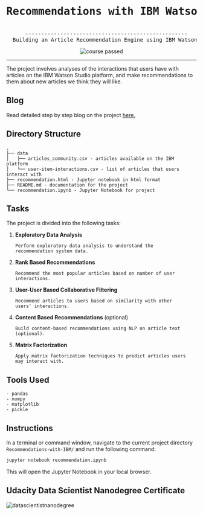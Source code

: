 <div align="center">
<pre>
   <h1>Recommendations with IBM Watson Studio</h1>
   ---------------------------------------------------
  Building an Article Recommendation Engine using IBM Watson Studio platform.
</pre>
   <img loading="lazy" src="https://img.shields.io/badge/course-passed-green" alt="course passed">
    
<hr></hr>
</div>

The project involves analyses of the interactions that users have with articles on the IBM Watson Studio platform, and make recommendations to them about new articles we think they will like.

## Blog
Read detailed step by step blog on the project <a href="https://medium.com/@alihussainia1/building-recommendation-engine-71f30d21c936">here.</a>

## Directory Structure
```tree
.
├── data
│   ├── articles_community.csv - articles available on the IBM platform
│   └── user-item-interactions.csv - list of articles that users interact with
├── recommendation.html - Jupyter notebook in html format
├── README.md - documentation for the project
└── recommendation.ipynb - Jupyter Notebook for project
```

## Tasks
The project is divided into the following tasks:


1. **Exploratory Data Analysis**

   <code>Perform exploratory data analysis to understand the recommendation system data.</code>

2. **Rank Based Recommendations**

   <code>Recommend the most popular articles based on number of user interactions.</code>

3. **User-User Based Collaborative Filtering**

   <code>Recommend articles to users based on similarity with other users' interactions.</code>

4. **Content Based Recommendations** (optional)

   <code>Build content-based recommendations using NLP on article text (optional).</code>

5. **Matrix Factorization**

   <code>Apply matrix factorization techniques to predict articles users may interact with.</code>

## Tools Used
```
- pandas
- numpy
- matplotlib
- pickle
```

## Instructions
In a terminal or command window, navigate to the current project directory ```Recommendations-with-IBM/```  and run the following command:

```bash
jupyter notebook recommendation.ipynb
```

This will open the Jupyter Notebook in your local browser.

## Udacity Data Scientist Nanodegree Certificate
<img src="https://github.com/alihussainia/Project_RS/blob/e7b63e8d6189982e9b9d1e100b9f21b2d82d3329/DataScientistNanoDegree.png" alt="datascientistnanodegree"/>
